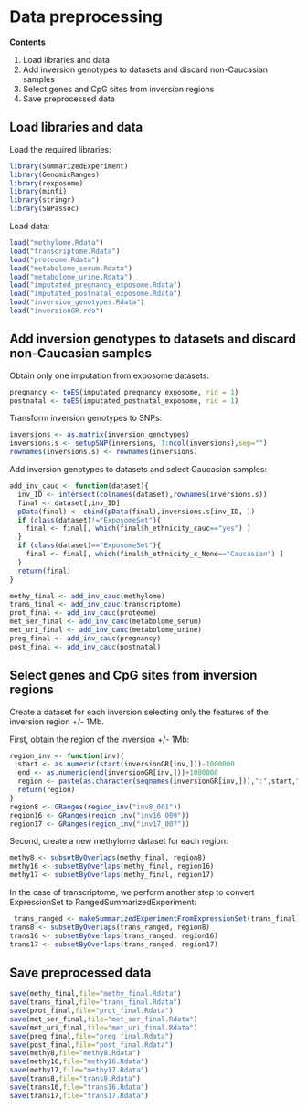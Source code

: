 ﻿# Data preprocessing

**Contents**
1. Load libraries and data
2. Add inversion genotypes to datasets and discard non-Caucasian samples
3. Select genes and CpG sites from inversion regions
4. Save preprocessed data

## Load libraries and data
Load the required libraries:
```r
library(SummarizedExperiment)
library(GenomicRanges)
library(rexposome)
library(minfi)
library(stringr)
library(SNPassoc)
```
Load data:
```r
load("methylome.Rdata")
load("transcriptome.Rdata")
load("proteome.Rdata")
load("metabolome_serum.Rdata")
load("metabolome_urine.Rdata")
load("imputated_pregnancy_exposome.Rdata")
load("imputated_postnatal_exposome.Rdata")
load("inversion_genotypes.Rdata")
load("inversionGR.rda")
```
## Add inversion genotypes to datasets and discard non-Caucasian samples
Obtain only one imputation from exposome datasets:
```r
pregnancy <- toES(imputated_pregnancy_exposome, rid = 1)
postnatal <- toES(imputated_postnatal_exposome, rid = 1)
```
Transform inversion genotypes to SNPs:
```r
inversions <- as.matrix(inversion_genotypes)
inversions.s <- setupSNP(inversions, 1:ncol(inversions),sep="")
rownames(inversions.s) <- rownames(inversions)
```
Add inversion genotypes to datasets and select Caucasian samples:
```r
add_inv_cauc <- function(dataset){
  inv_ID <- intersect(colnames(dataset),rownames(inversions.s))
  final <- dataset[,inv_ID]
  pData(final) <- cbind(pData(final),inversions.s[inv_ID, ])
  if (class(dataset)!="ExposomeSet"){
    final <- final[, which(final$h_ethnicity_cauc=="yes") ] 
  }
  if (class(dataset)=="ExposomeSet"){
    final <- final[, which(final$h_ethnicity_c_None=="Caucasian") ]
  }
  return(final)
}

methy_final <- add_inv_cauc(methylome)
trans_final <- add_inv_cauc(transcriptome)
prot_final <- add_inv_cauc(proteome)
met_ser_final <- add_inv_cauc(metabolome_serum)
met_uri_final <- add_inv_cauc(metabolome_urine)
preg_final <- add_inv_cauc(pregnancy)
post_final <- add_inv_cauc(postnatal)
```
## Select genes and CpG sites from inversion regions
Create a dataset for each inversion selecting only the features of the inversion region +/- 1Mb.

First, obtain the region of the inversion +/- 1Mb:
```r 
region_inv <- function(inv){
  start <- as.numeric(start(inversionGR[inv,]))-1000000
  end <- as.numeric(end(inversionGR[inv,]))+1000000
  region <- paste(as.character(seqnames(inversionGR[inv,])),":",start,"-",end,sep="")
  return(region)
}
region8 <- GRanges(region_inv("inv8_001"))
region16 <- GRanges(region_inv("inv16_009"))
region17 <- GRanges(region_inv("inv17_007"))
```
Second, create a new methylome dataset for each region: 
```r
methy8 <- subsetByOverlaps(methy_final, region8)
methy16 <- subsetByOverlaps(methy_final, region16)
methy17 <- subsetByOverlaps(methy_final, region17)
```
In the case of transcriptome, we perform another step to convert ExpressionSet to RangedSummarizedExperiment:
```r
 trans_ranged <- makeSummarizedExperimentFromExpressionSet(trans_final)
trans8 <- subsetByOverlaps(trans_ranged, region8)
trans16 <- subsetByOverlaps(trans_ranged, region16)
trans17 <- subsetByOverlaps(trans_ranged, region17)
```

## Save preprocessed data
```r
save(methy_final,file="methy_final.Rdata")
save(trans_final,file="trans_final.Rdata")
save(prot_final,file="prot_final.Rdata")
save(met_ser_final,file="met_ser_final.Rdata")
save(met_uri_final,file="met_uri_final.Rdata")
save(preg_final,file="preg_final.Rdata")
save(post_final,file="post_final.Rdata")
save(methy8,file="methy8.Rdata")
save(methy16,file="methy16.Rdata")
save(methy17,file="methy17.Rdata")
save(trans8,file="trans8.Rdata")
save(trans16,file="trans16.Rdata")
save(trans17,file="trans17.Rdata")
```


